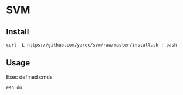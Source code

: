 # SVM

## Install

    curl -L https://github.com/yarec/svm/raw/master/install.sh | bash

## Usage

Exec defined cmds

    esh du


